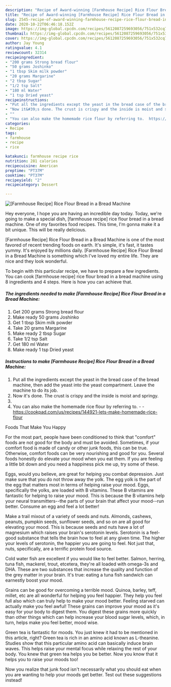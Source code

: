 ```yaml
---
description: "Recipe of Award-winning [Farmhouse Recipe] Rice Flour Bread in a Bread Machine"
title: "Recipe of Award-winning [Farmhouse Recipe] Rice Flour Bread in a Bread Machine"
slug: 2545-recipe-of-award-winning-farmhouse-recipe-rice-flour-bread-in-a-bread-machine
date: 2020-10-22T06:46:18.152Z
image: https://img-global.cpcdn.com/recipes/5612087259693056/751x532cq70/farmhouse-recipe-rice-flour-bread-in-a-bread-machine-recipe-main-photo.jpg
thumbnail: https://img-global.cpcdn.com/recipes/5612087259693056/751x532cq70/farmhouse-recipe-rice-flour-bread-in-a-bread-machine-recipe-main-photo.jpg
cover: https://img-global.cpcdn.com/recipes/5612087259693056/751x532cq70/farmhouse-recipe-rice-flour-bread-in-a-bread-machine-recipe-main-photo.jpg
author: Jay Young
ratingvalue: 4.1
reviewcount: 32314
recipeingredient:
- "200 grams Strong bread flour"
- "50 grams Joshinko"
- "1 tbsp Skim milk powder"
- "20 grams Margarine"
- "2 tbsp Sugar"
- "1/2 tsp Salt"
- "180 ml Water"
- "1 tsp Dried yeast"
recipeinstructions:
- "Put all the ingredients except the yeast in the bread case of the bread machine, then add the yeast into the yeast compartment. Leave the machine to do its job."
- "Now it&#39;s done. The crust is crispy and the inside is moist and springy."
- ""
- "You can also make the homemade rice flour by referring to.  https://cookpad.com/us/recipes/144921-lets-make-homemade-rice-flour"
categories:
- Recipe
tags:
- farmhouse
- recipe
- rice

katakunci: farmhouse recipe rice 
nutrition: 281 calories
recipecuisine: American
preptime: "PT37M"
cooktime: "PT37M"
recipeyield: "2"
recipecategory: Dessert

---
```



![[Farmhouse Recipe] Rice Flour Bread in a Bread Machine](https://img-global.cpcdn.com/recipes/5612087259693056/751x532cq70/farmhouse-recipe-rice-flour-bread-in-a-bread-machine-recipe-main-photo.jpg)

Hey everyone, I hope you are having an incredible day today. Today, we're going to make a special dish, [farmhouse recipe] rice flour bread in a bread machine. One of my favorites food recipes. This time, I'm gonna make it a bit unique. This will be really delicious.

[Farmhouse Recipe] Rice Flour Bread in a Bread Machine is one of the most favored of recent trending foods on earth. It's simple, it's fast, it tastes yummy. It's enjoyed by millions daily. [Farmhouse Recipe] Rice Flour Bread in a Bread Machine is something which I've loved my entire life. They are nice and they look wonderful.




To begin with this particular recipe, we have to prepare a few ingredients. You can cook [farmhouse recipe] rice flour bread in a bread machine using 8 ingredients and 4 steps. Here is how you can achieve that.

<!--inarticleads1-->

##### The ingredients needed to make [Farmhouse Recipe] Rice Flour Bread in a Bread Machine:

1. Get 200 grams Strong bread flour
1. Make ready 50 grams Joshinko
1. Get 1 tbsp Skim milk powder
1. Take 20 grams Margarine
1. Make ready 2 tbsp Sugar
1. Take 1/2 tsp Salt
1. Get 180 ml Water
1. Make ready 1 tsp Dried yeast




<!--inarticleads2-->

##### Instructions to make [Farmhouse Recipe] Rice Flour Bread in a Bread Machine:

1. Put all the ingredients except the yeast in the bread case of the bread machine, then add the yeast into the yeast compartment. Leave the machine to do its job.
1. Now it&#39;s done. The crust is crispy and the inside is moist and springy.
1. 
1. You can also make the homemade rice flour by referring to. -  - https://cookpad.com/us/recipes/144921-lets-make-homemade-rice-flour




Foods That Make You Happy


For the most part, people have been conditioned to think that "comfort" foods are not good for the body and must be avoided. Sometimes, if your comfort food is made of candy or other junk foods, this can be true. Otherwise, comfort foods can be very nourishing and good for you. Several foods honestly do elevate your mood when you eat them. If you are feeling a little bit down and you need a happiness pick me up, try some of these.

Eggs, would you believe, are great for helping you combat depression. Just make sure that you do not throw away the yolk. The egg yolk is the part of the egg that matters most in terms of helping raise your mood. Eggs, specifically the yolks, are loaded with B vitamins. These B vitamins are fantastic for helping to raise your mood. This is because the B vitamins help your neural transmitters--the parts of your brain that affect your mood--run better. Consume an egg and feel a lot better!

Make a trail mixout of a variety of seeds and nuts. Almonds, cashews, peanuts, pumpkin seeds, sunflower seeds, and so on are all good for elevating your mood. This is because seeds and nuts have a lot of magnesium which raises your brain's serotonin levels. Serotonin is a feel-good substance that tells the brain how to feel at any given time. The higher your levels of serotonin, the happier you are going to feel. Not just that, nuts, specifically, are a terrific protein food source.

Cold water fish are excellent if you would like to feel better. Salmon, herring, tuna fish, mackerel, trout, etcetera, they're all loaded with omega-3s and DHA. These are two substances that increase the quality and function of the grey matter in your brain. It's true: eating a tuna fish sandwich can earnestly boost your mood. 

Grains can be good for overcoming a terrible mood. Quinoa, barley, teff, millet, etc are all wonderful for helping you feel happier. They help you feel full also which can truly help to make your mood better. Feeling starved can actually make you feel awful! These grains can improve your mood as it's easy for your body to digest them. You digest these grains more quickly than other things which can help increase your blood sugar levels, which, in turn, helps make you feel better, mood wise.

Green tea is fantastic for moods. You just knew it had to be mentioned in this article, right? Green tea is rich in an amino acid known as L-theanine. Studies show that this particular amino acid can basically induce brain waves. This helps raise your mental focus while relaxing the rest of your body. You knew that green tea helps you be better. Now you know that it helps you to raise your moods too!

Now you realize that junk food isn't necessarily what you should eat when you are wanting to help your moods get better. Test out  these suggestions  instead!

